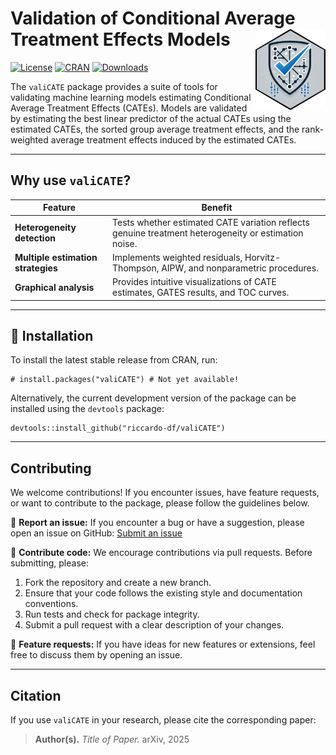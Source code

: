 # Validation of Conditional Average Treatment Effects Models <a href="https://riccardo-df.github.io/valiCATE/"><img src="man/figures/logo.svg" align="right" height="130"/></a>

[![License](https://img.shields.io/badge/license-MIT-blue.svg)](https://opensource.org/licenses/MIT) [![CRAN](https://www.r-pkg.org/badges/version/valiCATE)](https://CRAN.R-project.org/package=valiCATE) [![Downloads](https://cranlogs.r-pkg.org/badges/valiCATE)](https://CRAN.R-project.org/package=valiCATE) 

The `valiCATE` package provides a suite of tools for validating machine learning models estimating Conditional Average Treatment Effects (CATEs). Models are validated by estimating the best linear predictor of the actual CATEs using the estimated CATEs, the sorted group average treatment effects, and the rank-weighted average treatment effects induced by the estimated CATEs.

------------------------------------------------------------------------

## Why use `valiCATE`?

| Feature                             | Benefit                                                                                                                                        |
|-------------------------------------|------------------------------------------------------------------------------------------------------------------------------------------------|
| **Heterogeneity detection** | Tests whether estimated CATE variation reflects genuine treatment heterogeneity or estimation noise.                              |
| **Multiple estimation strategies** | Implements weighted residuals, Horvitz-Thompson, AIPW, and nonparametric procedures.                                 |
| **Graphical analysis**              | Provides intuitive visualizations of CATE estimates, GATES results, and TOC curves.                                                         |

------------------------------------------------------------------------
## 🚀 Installation

To install the latest stable release from CRAN, run:

```         
# install.packages("valiCATE") # Not yet available!
```

Alternatively, the current development version of the package can be installed using the `devtools` package:

```         
devtools::install_github("riccardo-df/valiCATE")
```

------------------------------------------------------------------------

## Contributing

We welcome contributions! If you encounter issues, have feature requests, or want to contribute to the package, please follow the guidelines below.

📌 **Report an issue:** If you encounter a bug or have a suggestion, please open an issue on GitHub:
[Submit an issue](https://github.com/riccardo-df/valiCATE/issues)

📌 **Contribute code:** We encourage contributions via pull requests. Before submitting, please:
1. Fork the repository and create a new branch.
2. Ensure that your code follows the existing style and documentation conventions.
3. Run tests and check for package integrity.
4. Submit a pull request with a clear description of your changes.

📌 **Feature requests:** If you have ideas for new features or extensions, feel free to discuss them by opening an issue.

------------------------------------------------------------------------

## Citation

If you use `valiCATE` in your research, please cite the corresponding paper:

> **Author(s).** *Title of Paper.* arXiv, 2025
